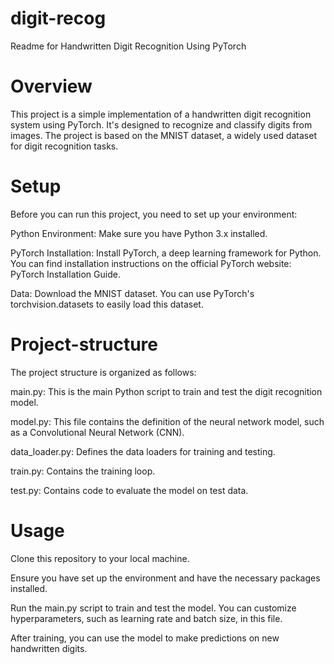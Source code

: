 # digit-recog
Readme for Handwritten Digit Recognition Using PyTorch
# Overview
This project is a simple implementation of a handwritten digit recognition system using PyTorch. It's designed to recognize and classify digits from images. The project is based on the MNIST dataset, a widely used dataset for digit recognition tasks.
# Setup
Before you can run this project, you need to set up your environment:

Python Environment: Make sure you have Python 3.x installed.

PyTorch Installation: Install PyTorch, a deep learning framework for Python. You can find installation instructions on the official PyTorch website: PyTorch Installation Guide.

Data: Download the MNIST dataset. You can use PyTorch's torchvision.datasets to easily load this dataset.

# Project-structure
The project structure is organized as follows:

main.py: This is the main Python script to train and test the digit recognition model.

model.py: This file contains the definition of the neural network model, such as a Convolutional Neural Network (CNN).

data_loader.py: Defines the data loaders for training and testing.

train.py: Contains the training loop.

test.py: Contains code to evaluate the model on test data.

# Usage
Clone this repository to your local machine.

Ensure you have set up the environment and have the necessary packages installed.

Run the main.py script to train and test the model. You can customize hyperparameters, such as learning rate and batch size, in this file.

After training, you can use the model to make predictions on new handwritten digits.
